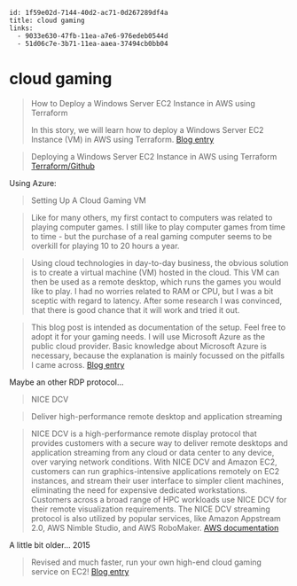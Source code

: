 ```
id: 1f59e02d-7144-40d2-ac71-0d267289df4a
title: cloud gaming
links:
  - 9033e630-47fb-11ea-a7e6-976edeb0544d
  - 51d06c7e-3b71-11ea-aaea-37494cb0bb04
```

# cloud gaming

> How to Deploy a Windows Server EC2 Instance in AWS using Terraform
>
> In this story, we will learn how to deploy a Windows Server EC2 Instance (VM) in AWS using Terraform.
> [Blog entry][1]

> Deploying a Windows Server EC2 Instance in AWS using Terraform
> [Terraform/Github][2]

Using Azure:

> Setting Up A Cloud Gaming VM

> Like for many others, my first contact to computers was related to playing computer games. I still like to play computer games from time to time - but the purchase of a real gaming computer seems to be overkill for playing 10 to 20 hours a year.

> Using cloud technologies in day-to-day business, the obvious solution is to create a virtual machine (VM) hosted in the cloud. This VM can then be used as a remote desktop, which runs the games you would like to play. I had no worries related to RAM or CPU, but I was a bit sceptic with regard to latency. After some research I was convinced, that there is good chance that it will work and tried it out.

> This blog post is intended as documentation of the setup. Feel free to adopt it for your gaming needs. I will use Microsoft Azure as the public cloud provider. Basic knowledge about Microsoft Azure is necessary, because the explanation is mainly focussed on the pitfalls I came across.
> [Blog entry][4]

Maybe an other RDP protocol...

> NICE DCV

> Deliver high-performance remote desktop and application streaming

> NICE DCV is a high-performance remote display protocol that provides customers with a secure way to deliver remote desktops and application streaming from any cloud or data center to any device, over varying network conditions. With NICE DCV and Amazon EC2, customers can run graphics-intensive applications remotely on EC2 instances, and stream their user interface to simpler client machines, eliminating the need for expensive dedicated workstations. Customers across a broad range of HPC workloads use NICE DCV for their remote visualization requirements. The NICE DCV streaming protocol is also utilized by popular services, like Amazon Appstream 2.0, AWS Nimble Studio, and AWS RoboMaker.
> [AWS documentation][5]

A little bit older... 2015

> Revised and much faster, run your own high-end cloud gaming service on EC2!
> [Blog entry][3]

[1]: https://gmusumeci.medium.com/how-to-deploy-a-windows-server-ec2-instance-in-aws-using-terraform-dd86a5dbf731
[2]: https://github.com/KopiCloud/terraform-aws-windows-ec2-instance
[3]: https://lg.io/2015/07/05/revised-and-much-faster-run-your-own-highend-cloud-gaming-service-on-ec2.html
[4]: https://www.baitando.com/it/2021/01/01/setting-up-a-cloud-gaming-vm
[5]: https://aws.amazon.com/hpc/dcv/
